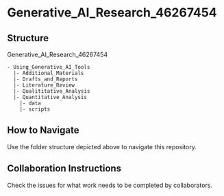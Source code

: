 # Generative_AI_Research_46267454

## Structure 
Generative_AI_Research_46267454
```
- Using_Generative_AI_Tools 
  |- Additional_Materials
  |- Drafts_and_Reports
  |- Literature_Review
  |- Qualititative_Analysis
  |- Quantitative_Analysis
    |- data
    |- scripts
```

## How to Navigate

Use the folder structure depicted above to navigate this repository.

## Collaboration Instructions

Check the issues for what work needs to be completed by collaborators.
